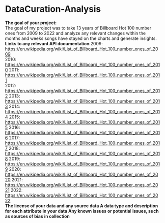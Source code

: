 # DataCuration-Analysis
**The goal of your project:**                                                                 
The goal of my project was to take 13 years of Billboard Hot 100 number ones from 2009 to 2022 and analyze any relevant changes within the months and weeks songs have stayed on the charts and generate insights.                                                                  
**Links to any relevant API documentation**                                                   2009: https://en.wikipedia.org/wiki/List_of_Billboard_Hot_100_number_ones_of_2009                        
2010: https://en.wikipedia.org/wiki/List_of_Billboard_Hot_100_number_ones_of_2010                           2011: https://en.wikipedia.org/wiki/List_of_Billboard_Hot_100_number_ones_of_2011             
         2012: https://en.wikipedia.org/wiki/List_of_Billboard_Hot_100_number_ones_of_2012           2013: https://en.wikipedia.org/wiki/List_of_Billboard_Hot_100_number_ones_of_2013          2014: https://en.wikipedia.org/wiki/List_of_Billboard_Hot_100_number_ones_of_2014            2015: https://en.wikipedia.org/wiki/List_of_Billboard_Hot_100_number_ones_of_2015          2016: https://en.wikipedia.org/wiki/List_of_Billboard_Hot_100_number_ones_of_2016             2017: https://en.wikipedia.org/wiki/List_of_Billboard_Hot_100_number_ones_of_2017             2018: https://en.wikipedia.org/wiki/List_of_Billboard_Hot_100_number_ones_of_2018             2019: https://en.wikipedia.org/wiki/List_of_Billboard_Hot_100_number_ones_of_2019             2020: https://en.wikipedia.org/wiki/List_of_Billboard_Hot_100_number_ones_of_2020             2021: https://en.wikipedia.org/wiki/List_of_Billboard_Hot_100_number_ones_of_2021             2022: https://en.wikipedia.org/wiki/List_of_Billboard_Hot_100_number_ones_of_2022              
**The license of your data and any source data
**A data type and description for each attribute in your data**
**Any known issues or potential issues, such as sources of bias in collection****
